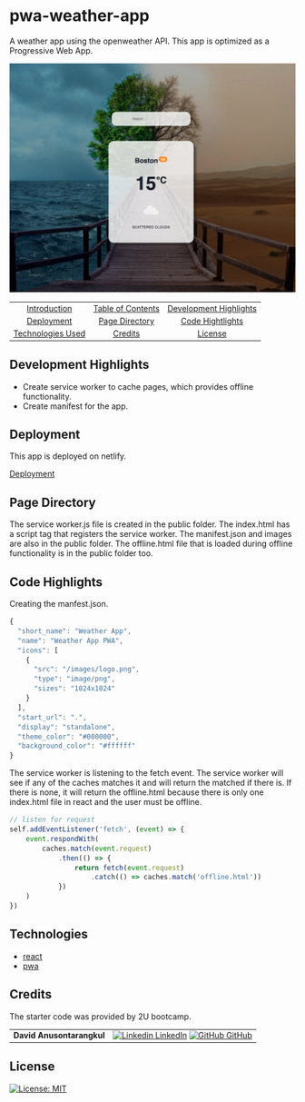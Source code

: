 # pwa-weather-app

A weather app using the openweather API. This app is optimized as a Progressive Web App.

![screenshot](screenshot.png)

|                                         |                                         |                                                   |
| :-------------------------------------: | :-------------------------------------: | :-----------------------------------------------: |
|    [Introduction](#pwa-weather-app)     | [Table of Contents](#table-of-contents) | [Development Highlights](#development-highlights) |
|        [Deployment](#deployment)        |    [Page Directory](#page-directory)    |       [Code Hightlights](#code-highlights)        |
| [Technologies Used](#Technologies-Used) |           [Credits](#Credits)           |                [License](#License)                |

## Development Highlights

- Create service worker to cache pages, which provides offline functionality.
- Create manifest for the app.

## Deployment

This app is deployed on netlify.

[Deployment](https://wonderful-jang-eb58fd.netlify.app/)

## Page Directory

The service worker.js file is created in the public folder. The index.html has a script tag that registers the service worker. The manifest.json and images are also in the public folder. The offline.html file that is loaded during offline functionality is in the public folder too.

## Code Highlights

Creating the manfest.json.

```JavaScript
{
  "short_name": "Weather App",
  "name": "Weather App PWA",
  "icons": [
    {
      "src": "/images/logo.png",
      "type": "image/png",
      "sizes": "1024x1024"
    }
  ],
  "start_url": ".",
  "display": "standalone",
  "theme_color": "#000000",
  "background_color": "#ffffff"
}
```

The service worker is listening to the fetch event. The service worker will see if any of the caches matches it and will return the matched if there is. If there is none, it will return the offline.html because there is only one index.html file in react and the user must be offline.

```JavaScript
// listen for request
self.addEventListener('fetch', (event) => {
    event.respondWith(
        caches.match(event.request)
            .then(() => {
                return fetch(event.request)
                    .catch(() => caches.match('offline.html'))
            })
    )
})
```

## Technologies

- [react](https://reactjs.org/)
- [pwa](https://web.dev/progressive-web-apps/)

## Credits

The starter code was provided by 2U bootcamp.

|                           |                                                                                                                                                                                                       |
| ------------------------- | ----------------------------------------------------------------------------------------------------------------------------------------------------------------------------------------------------- |
| **David Anusontarangkul** | [![Linkedin](https://i.stack.imgur.com/gVE0j.png) LinkedIn](https://www.linkedin.com/in/anusontarangkul/) [![GitHub](https://i.stack.imgur.com/tskMh.png) GitHub](https://github.com/anusontarangkul) |

## License

[![License: MIT](https://img.shields.io/badge/License-MIT-yellow.svg)](https://opensource.org/licenses/MIT)
